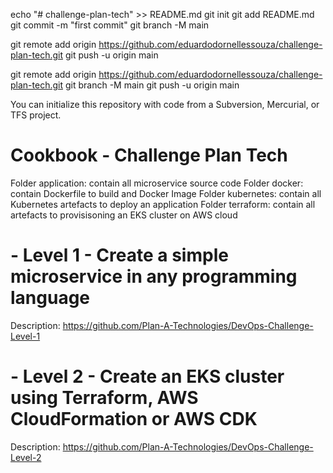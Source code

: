 echo "# challenge-plan-tech" >> README.md
git init
git add README.md
git commit -m "first commit"
git branch -M main

git remote add origin https://github.com/eduardodornellessouza/challenge-plan-tech.git
git push -u origin main

git remote add origin https://github.com/eduardodornellessouza/challenge-plan-tech.git
git branch -M main
git push -u origin main

You can initialize this repository with code from a Subversion, Mercurial, or TFS project.

# Cookbook - Challenge Plan Tech
Folder application: contain all microservice source code 
Folder docker: contain Dockerfile to build and Docker Image
Folder kubernetes: contain all Kubernetes artefacts to deploy an application
Folder terraform: contain all artefacts to provisisoning an EKS cluster on AWS cloud

# - Level 1 - Create a simple microservice in any programming language
Description: https://github.com/Plan-A-Technologies/DevOps-Challenge-Level-1


# - Level 2 - Create an EKS cluster using Terraform, AWS CloudFormation or AWS CDK
Description: https://github.com/Plan-A-Technologies/DevOps-Challenge-Level-2